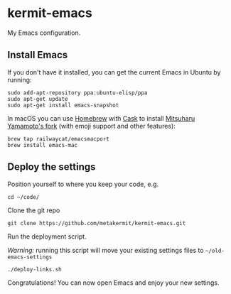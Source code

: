 kermit-emacs
============

My Emacs configuration.

Install Emacs
-------------

If you don't have it installed, you can get the current Emacs in Ubuntu by running:

    sudo add-apt-repository ppa:ubuntu-elisp/ppa
    sudo apt-get update
    sudo apt-get install emacs-snapshot

In macOS you can use [Homebrew](https://brew.sh/) with [Cask](https://caskroom.github.io/)
to install [Mitsuharu Yamamoto's fork](https://github.com/railwaycat/homebrew-emacsmacport)
(with emoji support and other features):

    brew tap railwaycat/emacsmacport
    brew install emacs-mac

Deploy the settings
-------------------

Position yourself to where you keep your code, e.g.

    cd ~/code/

Clone the git repo

    git clone https://github.com/metakermit/kermit-emacs.git

Run the deployment script.

*Warning:* running this script will move your existing settings files
to `~/old-emacs-settings`

    ./deploy-links.sh

Congratulations! You can now open Emacs and enjoy your new settings.
